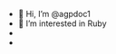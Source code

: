 - 👋 Hi, I’m @agpdoc1
- 👀 I’m interested in Ruby
- 
- 

<!---
agpdoc1/agpdoc1 is a ✨ special ✨ repository because its `README.md` (this file) appears on your GitHub profile.
You can click the Preview link to take a look at your changes.
--->
